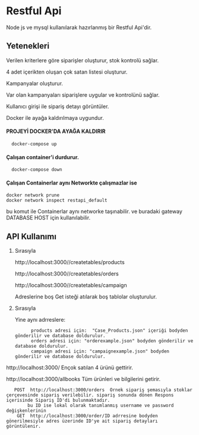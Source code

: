 
# Restful Api

Node js ve mysql kullanılarak hazırlanmış bir Restful Api'dir.


## Yetenekleri

Verilen kriterlere göre siparişler oluşturur, stok kontrolü sağlar.

4 adet içerikten oluşan çok satan listesi oluşturur.

Kampanyalar oluşturur.

Var olan kampanyaları siparişlere uygular ve kontrolünü sağlar.

Kullanıcı girişi ile sipariş detayı görüntüler.

Docker ile ayağa kaldırılmaya uygundur.


 


#### PROJEYİ DOCKER'DA AYAĞA KALDIRIR

```http
  docker-compose up 
```


#### Çalışan container'i durdurur.

```http
  docker-compose down
```


#### Çalışan Containerlar aynı Networkte çalışmazlar ise 

```http
docker network prune
docker network inspect restapi_default
```
bu komut ile Containerlar aynı networke taşınabilir. ve buradaki gateway DATABASE HOST için kullanılabilir.

  ## API Kullanımı
1. Sırasıyla 

    http://localhost:3000//createtables/products

    http://localhost:3000//createtables/orders

    http://localhost:3000//createtables/campaign

    Adreslerine boş Get isteği atılarak boş tablolar oluşturulur.

2. Sırasıyla 
     
     Yine aynı adrreslere:
     
             products adresi için:  "Case_Products.json" içeriği bodyden gönderilir ve database doldurulur.
             orders adresi için: "orderexample.json" bodyden gönderilir ve database doldurulur.
             campaign adresi için: "campaignexample.json" bodyden gönderilir ve database doldurulur.
             

http://localhost:3000/ Ençok satılan 4 ürünü gettirir.

http://localhost:3000/allbooks Tüm ürünleri ve bilgilerini getirir.

       POST  http://localhost:3000/orders  Örnek sipariş şemasıyla stoklar çerçevesinde sipariş verilebilir. sipariş sonunda dönen Respons içerisinde Sipariş ID'di bulunmaktadır.
            bu ID ise lokal olarak tanımlanmış username ve password değişkenlerinin 
        GET  http://localhost:3000/order/ID adrresine bodyden gönerilmesiyle adres üzerinde ID'ye ait sipariş detayları görüntülenir.
